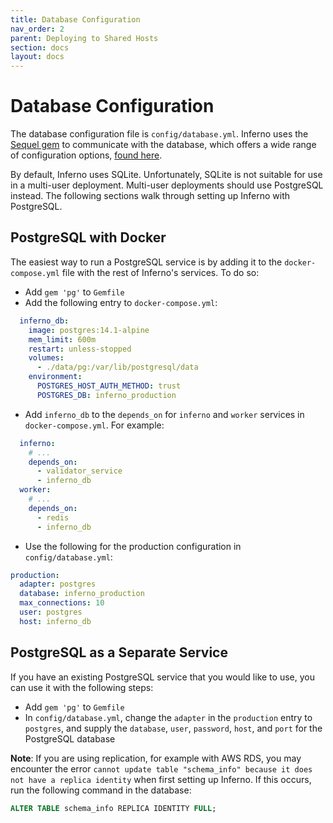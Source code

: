 ```yaml
---
title: Database Configuration
nav_order: 2
parent: Deploying to Shared Hosts
section: docs
layout: docs
---
```

# Database Configuration

The database configuration file is `config/database.yml`. Inferno uses the
[Sequel gem](http://sequel.jeremyevans.net/) to communicate with the database,
which offers a wide range of configuration options, 
[found here](http://sequel.jeremyevans.net/rdoc/files/doc/opening_databases_rdoc.html#label-General+connection+options).

By default, Inferno uses SQLite. Unfortunately, SQLite is not suitable for use in a multi-user
deployment. Multi-user deployments should use PostgreSQL instead. The following sections
walk through setting up Inferno with PostgreSQL.

## PostgreSQL with Docker
The easiest way to run a PostgreSQL service is by adding it to the
`docker-compose.yml` file with the rest of Inferno's services. To do so:
* Add `gem 'pg'` to `Gemfile`
* Add the following entry to `docker-compose.yml`:
```yaml
  inferno_db:
    image: postgres:14.1-alpine
    mem_limit: 600m
    restart: unless-stopped
    volumes:
      - ./data/pg:/var/lib/postgresql/data
    environment:
      POSTGRES_HOST_AUTH_METHOD: trust
      POSTGRES_DB: inferno_production
```
* Add `inferno_db` to the `depends_on` for `inferno` and `worker` services in
  `docker-compose.yml`. For example:
```yaml
  inferno:
    # ...
    depends_on:
      - validator_service
      - inferno_db
  worker:
    # ...
    depends_on:
      - redis
      - inferno_db
```
* Use the following for the production configuration in `config/database.yml`:
```yaml
production:
  adapter: postgres
  database: inferno_production
  max_connections: 10
  user: postgres
  host: inferno_db
```

## PostgreSQL as a Separate Service
If you have an existing PostgreSQL service that you would like to use, you can
use it with the following steps:

* Add `gem 'pg'` to `Gemfile`
* In `config/database.yml`, change the `adapter` in the `production` entry to
  `postgres`, and supply the `database`, `user`, `password`, `host`, and `port`
  for the PostgreSQL database

**Note**: If you are using replication, for example with AWS RDS, you may
encounter the error `cannot update table "schema_info" because
it does not have a replica identity` when first setting up Inferno.
If this occurs, run the following command in the database:
```sql
ALTER TABLE schema_info REPLICA IDENTITY FULL;
```

